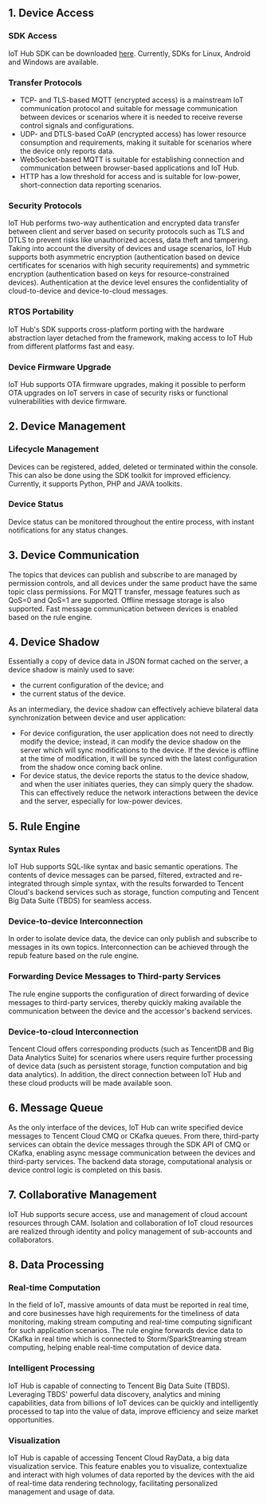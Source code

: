 [//]: # (chinagitpath:XXXXX)

## 1. Device Access
### SDK Access
IoT Hub SDK can be downloaded [here](https://cloud.tencent.com/document/product/634/11928). Currently, SDKs for Linux, Android and Windows are available.

### Transfer Protocols
- TCP- and TLS-based MQTT (encrypted access) is a mainstream IoT communication protocol and suitable for message communication between devices or scenarios where it is needed to receive reverse control signals and configurations.
- UDP- and DTLS-based CoAP (encrypted access) has lower resource consumption and requirements, making it suitable for scenarios where the device only reports data.
- WebSocket-based MQTT is suitable for establishing connection and communication between browser-based applications and IoT Hub.
- HTTP has a low threshold for access and is suitable for low-power, short-connection data reporting scenarios.

### Security Protocols
IoT Hub performs two-way authentication and encrypted data transfer between client and server based on security protocols such as TLS and DTLS to prevent risks like unauthorized access, data theft and tampering. Taking into account the diversity of devices and usage scenarios, IoT Hub supports both asymmetric encryption (authentication based on device certificates for scenarios with high security requirements) and symmetric encryption (authentication based on keys for resource-constrained devices). Authentication at the device level ensures the confidentiality of cloud-to-device and device-to-cloud messages.

### RTOS Portability
IoT Hub's SDK supports cross-platform porting with the hardware abstraction layer detached from the framework, making access to IoT Hub from different platforms fast and easy.

### Device Firmware Upgrade
IoT Hub supports OTA firmware upgrades, making it possible to perform OTA upgrades on IoT servers in case of security risks or functional vulnerabilities with device firmware.

## 2. Device Management
### Lifecycle Management
Devices can be registered, added, deleted or terminated within the console. This can also be done using the SDK toolkit for improved efficiency. Currently, it supports Python, PHP and JAVA toolkits.

### Device Status
Device status can be monitored throughout the entire process, with instant notifications for any status changes.

## 3. Device Communication
The topics that devices can publish and subscribe to are managed by permission controls, and all devices under the same product have the same topic class permissions. For MQTT transfer, message features such as QoS=0 and QoS=1 are supported. Offline message storage is also supported. Fast message communication between devices is enabled based on the rule engine.

## 4. Device Shadow
Essentially a copy of device data in JSON format cached on the server, a device shadow is mainly used to save:
- the current configuration of the device; and
- the current status of the device.

As an intermediary, the device shadow can effectively achieve bilateral data synchronization between device and user application:
- For device configuration, the user application does not need to directly modify the device; instead, it can modify the device shadow on the server which will sync modifications to the device. If the device is offline at the time of modification, it will be synced with the latest configuration from the shadow once coming back online.
- For device status, the device reports the status to the device shadow, and when the user initiates queries, they can simply query the shadow. This can effectively reduce the network interactions between the device and the server, especially for low-power devices.

## 5. Rule Engine
### Syntax Rules
IoT Hub supports SQL-like syntax and basic semantic operations. The contents of device messages can be parsed, filtered, extracted and re-integrated through simple syntax, with the results forwarded to Tencent Cloud's backend services such as storage, function computing and Tencent Big Data Suite (TBDS) for seamless access.

### Device-to-device Interconnection
In order to isolate device data, the device can only publish and subscribe to messages in its own topics. Interconnection can be achieved through the repub feature based on the rule engine.

### Forwarding Device Messages to Third-party Services
The rule engine supports the configuration of direct forwarding of device messages to third-party services, thereby quickly making available the communication between the device and the accessor's backend services.

### Device-to-cloud Interconnection
Tencent Cloud offers corresponding products (such as TencentDB and Big Data Analytics Suite) for scenarios where users require further processing of device data (such as persistent storage, function computation and big data analytics). In addition, the direct connection between IoT Hub and these cloud products will be made available soon.

## 6. Message Queue
As the only interface of the devices, IoT Hub can write specified device messages to Tencent Cloud CMQ or CKafka queues. From there, third-party services can obtain the device messages through the SDK API of CMQ or CKafka, enabling async message communication between the devices and third-party services. The backend data storage, computational analysis or device control logic is completed on this basis.

## 7. Collaborative Management
IoT Hub supports secure access, use and management of cloud account resources through CAM. Isolation and collaboration of IoT cloud resources are realized through identity and policy management of sub-accounts and collaborators.

## 8. Data Processing
### Real-time Computation
In the field of IoT, massive amounts of data must be reported in real time, and core businesses have high requirements for the timeliness of data monitoring, making stream computing and real-time computing significant for such application scenarios. The rule engine forwards device data to CKafka in real time which is connected to Storm/SparkStreaming stream computing, helping enable real-time computation of device data.

### Intelligent Processing
IoT Hub is capable of connecting to Tencent Big Data Suite (TBDS). Leveraging TBDS' powerful data discovery, analytics and mining capabilities, data from billions of IoT devices can be quickly and intelligently processed to tap into the value of data, improve efficiency and seize market opportunities.

### Visualization
IoT Hub is capable of accessing Tencent Cloud RayData, a big data visualization service. This feature enables you to visualize, contextualize and interact with high volumes of data reported by the devices with the aid of real-time data rendering technology, facilitating personalized management and usage of data.


